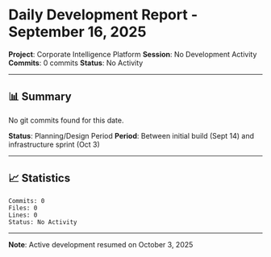 # Daily Development Report - September 16, 2025
**Project**: Corporate Intelligence Platform
**Session**: No Development Activity
**Commits**: 0 commits
**Status**: No Activity

---

## 📊 Summary

No git commits found for this date.

**Status**: Planning/Design Period
**Period**: Between initial build (Sept 14) and infrastructure sprint (Oct 3)

---

## 📈 Statistics

```
Commits: 0
Files: 0
Lines: 0
Status: No Activity
```

---

**Note**: Active development resumed on October 3, 2025
